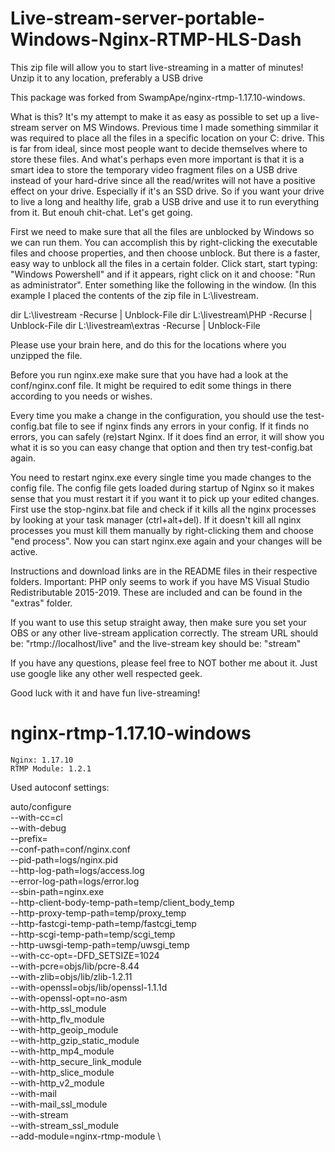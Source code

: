 # Live-stream-server-portable-Windows-Nginx-RTMP-HLS-Dash
This zip file will allow you to start live-streaming in a matter of minutes! Unzip it to any location, preferably a USB drive

This package was forked from SwampApe/nginx-rtmp-1.17.10-windows.

What is this? It's my attempt to make it as easy as possible to set up a live-stream 
server on MS Windows. Previous time I made something simmilar it was required to place
all the files in a specific location on your C: drive. This is far from ideal, since 
most people want to decide themselves where to store these files. And what's perhaps
even more important is that it is a smart idea to store the temporary video fragment
files on a USB drive instead of your hard-drive since all the read/writes will not
have a positive effect on your drive. Especially if it's an SSD drive. So if you 
want your drive to live a long and healthy life, grab a USB drive and use it to 
run everything from it. But enouh chit-chat. Let's get going.

First we need to make sure that all the files are unblocked by Windows so we can run them.
You can accomplish this by right-clicking the executable files and choose properties, and
then choose unblock. But there is a faster, easy way to unblock all the files in a certain
folder. Click start, start typing: "Windows Powershell" and if it appears, right click on
it and choose: "Run as administrator". Enter something like the following in the window.
(In this example I placed the contents of the zip file in L:\livestream.

dir L:\livestream -Recurse | Unblock-File
dir L:\livestream\PHP -Recurse | Unblock-File
dir L:\livestream\extras -Recurse | Unblock-File

Please use your brain here, and do this for the locations where you unzipped the file.

Before you run nginx.exe make sure that you have had a look at the conf/nginx.conf file. It 
might be required to edit some things in there according to you needs or wishes.

Every time you make a change in the configuration, you should use the test-config.bat file
to see if nginx finds any errors in your config. If it finds no errors, you can safely
(re)start Nginx. If it does find an error, it will show you what it is so you can easy
change that option and then try test-config.bat again. 

You need to restart nginx.exe every single time you made changes to the config file. The
config file gets loaded during startup of Nginx so it makes sense that you must restart 
it if you want it to pick up your edited changes. First use the stop-nginx.bat file and 
check if it kills all the nginx processes by looking at your task manager (ctrl+alt+del).
If it doesn't kill all nginx processes you must kill them manually by right-clicking them
and choose "end process". Now you can start nginx.exe again and your changes will be active.

Instructions and download links are in the README files in their respective folders.
Important: PHP only seems to work if you have MS Visual Studio Redistributable 2015-2019.
These are included and can be found in the "extras" folder. 

If you want to use this setup straight away, then make sure you set your OBS or any other
live-stream application correctly. The stream URL should be: "rtmp://localhost/live" and
the live-stream key should be: "stream"

If you have any questions, please feel free to NOT bother me about it. Just use google like 
any other well respected geek.

Good luck with it and have fun live-streaming!



# nginx-rtmp-1.17.10-windows

    Nginx: 1.17.10
    RTMP Module: 1.2.1

Used autoconf settings:

auto/configure \
    --with-cc=cl \
    --with-debug \
    --prefix= \
    --conf-path=conf/nginx.conf \
    --pid-path=logs/nginx.pid \
    --http-log-path=logs/access.log \
    --error-log-path=logs/error.log \
    --sbin-path=nginx.exe \
    --http-client-body-temp-path=temp/client_body_temp \
    --http-proxy-temp-path=temp/proxy_temp \
    --http-fastcgi-temp-path=temp/fastcgi_temp \
    --http-scgi-temp-path=temp/scgi_temp \
    --http-uwsgi-temp-path=temp/uwsgi_temp \
    --with-cc-opt=-DFD_SETSIZE=1024 \
    --with-pcre=objs/lib/pcre-8.44 \
    --with-zlib=objs/lib/zlib-1.2.11 \
    --with-openssl=objs/lib/openssl-1.1.1d \
    --with-openssl-opt=no-asm \
    --with-http_ssl_module \
    --with-http_flv_module \
    --with-http_geoip_module \
    --with-http_gzip_static_module \
    --with-http_mp4_module \
    --with-http_secure_link_module \
    --with-http_slice_module \
    --with-http_v2_module \
    --with-mail \
    --with-mail_ssl_module \
    --with-stream \
    --with-stream_ssl_module \
    --add-module=nginx-rtmp-module \
   

